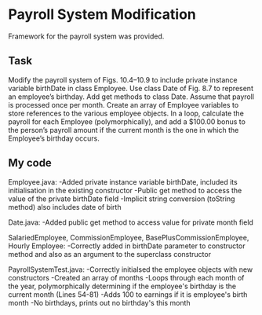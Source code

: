 # Payroll System Modification
Framework for the payroll system was provided.

## Task
Modify the payroll system of Figs. 10.4–10.9 to include private instance variable birthDate in class Employee. Use class Date of Fig. 8.7 to represent an employee’s birthday. Add get methods to class Date. Assume that payroll is processed once per month. Create an array of Employee variables to store references to the various employee objects. In a loop, calculate the payroll for each Employee (polymorphically), and add a $100.00 bonus to the person’s payroll amount if the current month is the one in which the Employee’s birthday occurs.

## My code
Employee.java:
-Added private instance variable birthDate, included its initialisation in the existing constructor
-Public get method to access the value of the private birthDate field
-Implicit string conversion (toString method) also includes date of birth

Date.java:
-Added public get method to access value for private month field

SalariedEmployee, CommissionEmployee, BasePlusCommissionEmployee, Hourly Employee:
-Correctly added in birthDate parameter to constructor method and also as an argument to the superclass constructor

PayrollSystemTest.java:
-Correctly initialsed the employee objects with new constructors
-Created an array of months
-Loops through each month of the year, polymorphically determining if the employee's birthday is the current month (Lines 54-81)
-Adds 100 to earnings if it is employee's birth month
-No birthdays, prints out no birthday's this month